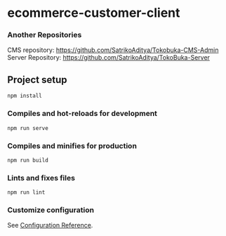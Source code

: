 # ecommerce-customer-client

### Another Repositories
CMS repository: https://github.com/SatrikoAditya/Tokobuka-CMS-Admin
Server Repository: https://github.com/SatrikoAditya/TokoBuka-Server

## Project setup
```
npm install
```

### Compiles and hot-reloads for development
```
npm run serve
```

### Compiles and minifies for production
```
npm run build
```

### Lints and fixes files
```
npm run lint
```

### Customize configuration
See [Configuration Reference](https://cli.vuejs.org/config/).
